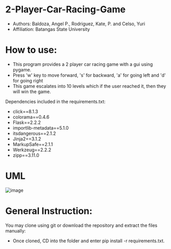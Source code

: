 # 2-Player-Car-Racing-Game
- Authors: Baldoza, Angel P., Rodriguez, Kate, P. and Celso, Yuri
- Affiliation: Batangas State University 

# How to use:
- This program provides a 2 player car racing game with a gui using pygame.
- Press 'w' key to move forward, 's' for backward, 'a' for going left and 'd' for going right
- This game escalates into 10 levels which if the user reached it, then they will win the game.

Dependencies included in the requirements.txt:
- click==8.1.3
- colorama==0.4.6
- Flask==2.2.2
- importlib-metadata==5.1.0
- itsdangerous==2.1.2
- Jinja2==3.1.2
- MarkupSafe==2.1.1
- Werkzeug==2.2.2
- zipp==3.11.0

# UML
![image](https://user-images.githubusercontent.com/114120936/206326368-37f7f550-16f2-48be-96da-9361fa325790.png)

# General Instruction:
You may clone using git or download the repository and extract the files manually:
- Once cloned, CD into the folder and enter pip install -r requirements.txt.





